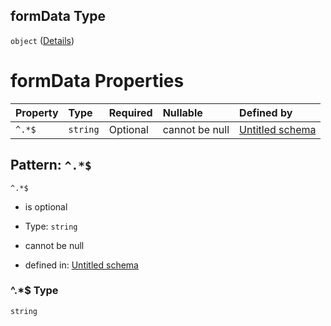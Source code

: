 ## formData Type

`object` ([Details](definition-properties-web-properties-connect-properties-formdata.md))

# formData Properties

| Property | Type     | Required | Nullable       | Defined by                                                                                                                                                                                          |
| :------- | :------- | :------- | :------------- | :-------------------------------------------------------------------------------------------------------------------------------------------------------------------------------------------------- |
| `^.*$`   | `string` | Optional | cannot be null | [Untitled schema](definition-properties-web-properties-connect-properties-formdata-patternproperties-.md "undefined#/properties/web/properties/connect/properties/formData/patternProperties/^.*$") |

## Pattern: `^.*$`



`^.*$`

*   is optional

*   Type: `string`

*   cannot be null

*   defined in: [Untitled schema](definition-properties-web-properties-connect-properties-formdata-patternproperties-.md "undefined#/properties/web/properties/connect/properties/formData/patternProperties/^.*$")

### ^.\*$ Type

`string`
